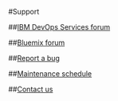 #Support

##[IBM DevOps Services forum](https://developer.ibm.com/answers?community=jazzhub)

##[Bluemix forum](https://developer.ibm.com/answers?community=bluemix)

##[Report a bug](https://hub.jazz.net/ccm01/web/projects/srich%20|%20JazzHub#action=com.ibm.team.dashboard.viewDashboard)

##[Maintenance schedule](https://hub.jazz.net/maintenance/)

##[Contact us](https://hub.jazz.net/help)
